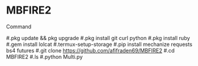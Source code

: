 # MBFIRE2
Command 

#.pkg update && pkg upgrade
#.pkg install git curl python
#.pkg install ruby
#.gem install lolcat
#.termux-setup-storage
#.pip install mechanize requests bs4 futures
#.git clone https://github.com/afifraden69/MBFIRE2
#.cd MBFIRE2
#.ls
#.python Multi.py
